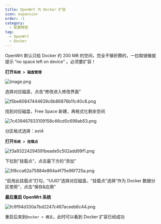 ```yaml
---
title: OpenWrt 为 Docker 扩容
icon: expansion
order: -1
category:
  - 配置教程
tag:
  - OpenWrt
  - Docker
---
```


OpenWrt 默认只给 Docker 约 200 MB 的空间，完全不够折腾的，一拉取镜像就提示 “no space left on device” 。必须要扩容！

**打开`系统 > 磁盘管理`**

![image.png](https://cdn.jsdelivr.net/gh/shenbourne/Image-Hosting-Service@main/blog/202402151450335.png)

选择对应磁盘，点击“修改进入修改界面”

![f5be80847444639c6b86876b11c40c8.png](https://cdn.jsdelivr.net/gh/shenbourne/Image-Hosting-Service@main/blog/202402151452446.png)

找到对应磁盘，Free Space 新建，再格式化剩余空间

![7c439467833109158c46cd0c699ab53.png](https://cdn.jsdelivr.net/gh/shenbourne/Image-Hosting-Service@main/blog/202402151452750.png)

分区格式选择：ext4

**打开`系统 > 挂载点`**

![f3a93224294591beade5c502add99f1.png](https://cdn.jsdelivr.net/gh/shenbourne/Image-Hosting-Service@main/blog/202402151453997.png)

下拉到”挂载点“，点击最下方的“添加”

![3f8cca62a75884e864a4f75e96f725a.png](https://cdn.jsdelivr.net/gh/shenbourne/Image-Hosting-Service@main/blog/202402151455436.png)

“启用此挂载点”打勾，“UUID”选择对应磁盘，“挂载点”选择“作为 Docker 数据分区使用”，点击“保存&应用”

**最后重启 OpenWrt 系统**

![fc9f94d330a7bd2247c467aceeb6c44.png](https://cdn.jsdelivr.net/gh/shenbourne/Image-Hosting-Service@main/blog/202402151458165.png)

重启后来到`Docker > 概览`，此时可以看到 Docker 扩容已经成功



